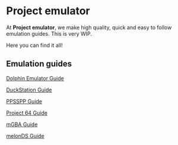 # Project emulator

At **Project emulator**, we make high quality, quick and easy to follow emulation guides. This is very WIP.

Here you can find it all!
## Emulation guides

[Dolphin Emulator Guide](/Dolphin-emu)

[DuckStation Guide](/DuckStation.md)

[PPSSPP Guide](/PPSSPP.md)

[Project 64 Guide](/p64.md)

[mGBA Guide](/mgba.md)

[melonDS Guide](/melonds.md)
